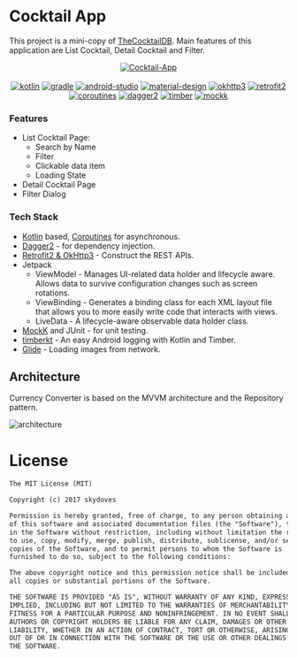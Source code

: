 # Cocktail App
This project is a mini-copy of [TheCocktailDB](https://www.thecocktaildb.com/api.php). Main features of this application are List Cocktail, Detail Cocktail and Filter.

<p align="center">
  <a href="https://drive.google.com/drive/folders/1QNM-PExi_p3afHzwFWkOSShPzD-sRIRK?usp=sharing"><img src="https://img.shields.io/badge/DOWNLOAD%20APK-v1.0-brightgreen" alt="Cocktail-App"/></a> 
  <br/>
  <br/>
  <a href="https://kotlinlang.org/"><img src="https://img.shields.io/badge/kotlin-v1.5.10-blue" alt="kotlin"/></a>
  <a href="https://gradle.org/"><img src="https://img.shields.io/badge/gradle-v7.0.0-green" alt="gradle"/></a>
  <a href="https://developer.android.com/studio/"><img src="https://img.shields.io/badge/android%20studio-v4.2.1-blue" alt="android-studio"></a>
  <a href="https://material.io/develop/android"><img src="https://img.shields.io/badge/material-v1.4.0-lightgrey" alt="material-design"></a>
  <a href="https://square.github.io/okhttp/4.x/okhttp/okhttp3/"><img src="https://img.shields.io/badge/okhttp3-v4.9.0-green" alt="okhttp3"></a>
  <a href="https://square.github.io/retrofit/"><img src="https://img.shields.io/badge/retrofit2-v2.9.0-brightgreen" alt="retrofit2"></a>
  <a href="https://developer.android.com/kotlin/coroutines"><img src="https://img.shields.io/badge/coroutines-v1.4.3-blue" alt="coroutines"/></a>
  <a href="https://github.com/google/dagger"><img src="https://img.shields.io/badge/dagger2-v2.38.1-yellow" alt="dagger2"/></a>
  <a href="https://github.com/ajalt/timberkt"><img src="https://img.shields.io/badge/timber-v1.5.1-orange" alt="timber"/></a>
  <a href="https://mockk.io/"><img src="https://img.shields.io/badge/mockk-v1.12.0-blue" alt="mockk"/></a>
</p>

### Features
- List Cocktail Page:
  - Search by Name
  - Filter
  - Clickable data item
  - Loading State
- Detail Cocktail Page
- Filter Dialog

### Tech Stack
- [Kotlin](https://kotlinlang.org/) based, [Coroutines](https://github.com/Kotlin/kotlinx.coroutines) for asynchronous.
- [Dagger2](https://github.com/google/dagger) - for dependency injection.
- [Retrofit2 & OkHttp3](https://github.com/square/retrofit) - Construct the REST APIs.
- Jetpack
  - ViewModel - Manages UI-related data holder and lifecycle aware. Allows data to survive configuration changes such as screen rotations.
  - ViewBinding - Generates a binding class for each XML layout file that allows you to more easily write code that interacts with views.
  - LiveData - A lifecycle-aware observable data holder class.
- [MockK](https://github.com/mockk/mockk) and JUnit - for unit testing.
- [timberkt](https://github.com/ajalt/timberkt) - An easy Android logging with Kotlin and Timber.
- [Glide](https://github.com/bumptech/glide) - Loading images from network.

## Architecture
Currency Converter is based on the MVVM architecture and the Repository pattern.

![architecture](https://user-images.githubusercontent.com/24237865/77502018-f7d36000-6e9c-11ea-92b0-1097240c8689.png)

# License
```xml
The MIT License (MIT)

Copyright (c) 2017 skydoves

Permission is hereby granted, free of charge, to any person obtaining a copy
of this software and associated documentation files (the "Software"), to deal
in the Software without restriction, including without limitation the rights
to use, copy, modify, merge, publish, distribute, sublicense, and/or sell
copies of the Software, and to permit persons to whom the Software is
furnished to do so, subject to the following conditions:

The above copyright notice and this permission notice shall be included in
all copies or substantial portions of the Software.

THE SOFTWARE IS PROVIDED "AS IS", WITHOUT WARRANTY OF ANY KIND, EXPRESS OR
IMPLIED, INCLUDING BUT NOT LIMITED TO THE WARRANTIES OF MERCHANTABILITY,
FITNESS FOR A PARTICULAR PURPOSE AND NONINFRINGEMENT. IN NO EVENT SHALL THE
AUTHORS OR COPYRIGHT HOLDERS BE LIABLE FOR ANY CLAIM, DAMAGES OR OTHER
LIABILITY, WHETHER IN AN ACTION OF CONTRACT, TORT OR OTHERWISE, ARISING FROM,
OUT OF OR IN CONNECTION WITH THE SOFTWARE OR THE USE OR OTHER DEALINGS IN
THE SOFTWARE.
```


